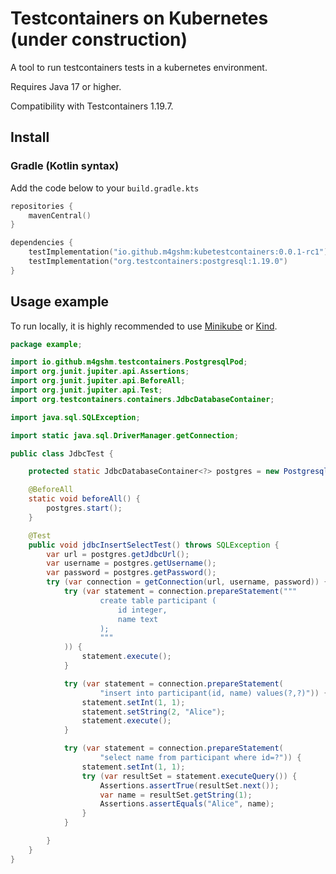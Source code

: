 # Testcontainers on Kubernetes (under construction)

A tool to run testcontainers tests in a kubernetes environment.

Requires Java 17 or higher.

Compatibility with Testcontainers 1.19.7.

## Install

### Gradle (Kotlin syntax)

Add the code below to your `build.gradle.kts`

``` kotlin
repositories {
    mavenCentral()
}

dependencies {
    testImplementation("io.github.m4gshm:kubetestcontainers:0.0.1-rc1")
    testImplementation("org.testcontainers:postgresql:1.19.0")
}
```

## Usage example

To run locally, it is highly recommended to use
[Minikube](https://minikube.sigs.k8s.io) or
[Kind](https://kind.sigs.k8s.io).

``` java
package example;

import io.github.m4gshm.testcontainers.PostgresqlPod;
import org.junit.jupiter.api.Assertions;
import org.junit.jupiter.api.BeforeAll;
import org.junit.jupiter.api.Test;
import org.testcontainers.containers.JdbcDatabaseContainer;

import java.sql.SQLException;

import static java.sql.DriverManager.getConnection;

public class JdbcTest {

    protected static JdbcDatabaseContainer<?> postgres = new PostgresqlPod();

    @BeforeAll
    static void beforeAll() {
        postgres.start();
    }

    @Test
    public void jdbcInsertSelectTest() throws SQLException {
        var url = postgres.getJdbcUrl();
        var username = postgres.getUsername();
        var password = postgres.getPassword();
        try (var connection = getConnection(url, username, password)) {
            try (var statement = connection.prepareStatement("""
                    create table participant (
                        id integer,
                        name text
                    );
                    """
            )) {
                statement.execute();
            }

            try (var statement = connection.prepareStatement(
                    "insert into participant(id, name) values(?,?)")) {
                statement.setInt(1, 1);
                statement.setString(2, "Alice");
                statement.execute();
            }

            try (var statement = connection.prepareStatement(
                    "select name from participant where id=?")) {
                statement.setInt(1, 1);
                try (var resultSet = statement.executeQuery()) {
                    Assertions.assertTrue(resultSet.next());
                    var name = resultSet.getString(1);
                    Assertions.assertEquals("Alice", name);
                }
            }

        }
    }
}
```
